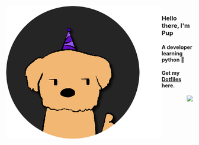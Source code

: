 <img align='left' src="https://github.com/XePupp/XePupp/blob/main/images/pfp.png?raw=true">

### Hello there, I'm Pup
#### A developer learning python 🐍
#### Get my [Dotfiles](http://github.com/xepupp/dotfiles "Dotfiles") here.

<img align='right' src="https://github-readme-stats.vercel.app/api?username=xepupp&theme=github_dark&card_width=150">
